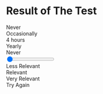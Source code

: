 <!DOCTYPE html>
<html lang="en">
  <head>
    <meta charset="UTF-8" />
    <meta http-equiv="X-UA-Compatible" content="IE=edge" />
    <meta name="viewport" content="width=device-width, initial-scale=1.0" />
    <title>Result of the test</title>
    <link rel="stylesheet" media="all" href="./assets/css/styles.css" />
  </head>
  <body>
    <div class="headBar"></div>
    <h1 class="pageHeader">Result of The Test</h1>
    <div class="iconSet">
      <div class="iconGrp icon-bounce">
        <div class="icon calendar-icon"></div>
        <div>Never</div>
      </div>
      <div class="iconGrp icon-bounce">
        <div class="icon crossed-calendar-icon"></div>
        <div>Occasionally</div>
      </div>
      <div class="iconGrp icon-bounce">
        <div class="icon clock-icon"></div>
        <div>4 hours</div>
      </div>
      <div class="iconGrp icon-bounce">
        <div class="icon chat-bubble-icon"></div>
        <div>Yearly</div>
      </div>
      <div class="iconGrp icon-bounce">
        <div class="icon calendar-icon"></div>
        <div>Never</div>
      </div>
    </div>
    <div class="slider">
      <input id="relevance" class="range-input" type="range" min="1" max="3" step="1" value="1" />
      <div class="sliderTrack">
        <div class="subTrack lRelev">
          <div>Less Relevant</div>
        </div>
        <div class="subTrack Relev">
          <div>Relevant</div>
        </div>
        <div class="subTrack vRelev">
          <div>Very Relevant</div>
        </div>
      </div>
      <div id="tryAgain" class="btn try-again-btn">Try Again <i class="arrow right"></i></div>
    </div>
    <script src="./assets/js/scripts.js"></script>
  </body>
</html>
